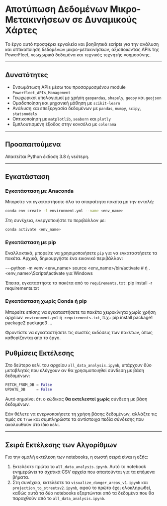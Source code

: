 
# Αποτύπωση Δεδομένων Μικρο-Μετακινήσεων σε Δυναμικούς Χάρτες

Το έργο αυτό προσφέρει εργαλεία και βοηθητικά scripts για την ανάλυση και οπτικοποίηση δεδομένων μικρο-μετακινήσεων, αξιοποιώντας APIs της PowerFleet, γεωχωρικά δεδομένα και τεχνικές τεχνητής νοημοσύνης.

---

## Δυνατότητες

- Ενσωμάτωση APIs μέσω του προσαρμοσμένου module `Powerfleet_APIs_Management`
- Γεωχωρικοί υπολογισμοί με χρήση `geopandas`, `shapely`, `geopy` και `geojson`
- Ομαδοποίηση και μηχανική μάθηση με `scikit-learn`
- Ανάλυση και επεξεργασία δεδομένων με `pandas`, `numpy`, `scipy`, `statsmodels`
- Οπτικοποίηση με `matplotlib`, `seaborn` και `plotly`
- Εμπλουτισμένη έξοδος στην κονσόλα με `colorama`

---

## Προαπαιτούμενα

Απαιτείται Python έκδοση 3.8 ή νεότερη.

---

## Εγκατάσταση

### Εγκατάσταση με Anaconda

Μπορείτε να εγκαταστήσετε όλα τα απαραίτητα πακέτα με την εντολή:

```bash
conda env create -f environment.yml --name <env_name>
```

Στη συνέχεια, ενεργοποιήστε το περιβάλλον με:

```bash
conda activate <env_name>
```

### Εγκατάσταση με pip

Εναλλακτικά, μπορείτε να χρησιμοποιήσετε `pip` για να εγκαταστήσετε τα πακέτα. Αρχικά, δημιουργήστε ένα εικονικό περιβάλλον:

---python -m venv <env_name>
source <env_name>/bin/activate  # ή .\<env_name>\Scripts\activate για Windows

Έπειτα, εγκαταστήστε τα πακέτα από το `requirements.txt`:
pip install -r requirements.txt


### Εγκατάσταση χωρίς Conda ή pip

Μπορείτε επίσης να εγκαταστήσετε τα πακέτα χειροκίνητα χωρίς χρήση αρχείων` environment.yml` ή` requirements.txt`, π.χ.:
pip install package1 package2 package3 ...

Φροντίστε να εγκαταστήσετε τις σωστές εκδόσεις των πακέτων, όπως καθορίζονται από το έργο.

## Ρυθμίσεις Εκτέλεσης

Στο δεύτερο κελί του αρχείου `all_data_analysis.ipynb`, υπάρχουν δύο μεταβλητές που ελέγχουν αν θα χρησιμοποιηθεί σύνδεση με βάση δεδομένων:

```python
FETCH_FROM_DB = False
UPDATE_DB     = False
```

Αυτό σημαίνει ότι ο κώδικας **θα εκτελεστεί χωρίς** σύνδεση με βάση δεδομένων.

Εάν θέλετε να ενεργοποιήσετε τη χρήση βάσης δεδομένων, αλλάξτε τις τιμές σε `True` και συμπληρώστε τα αντίστοιχα πεδία σύνδεσης που ακολουθούν στο ίδιο κελί.

---

## Σειρά Εκτέλεσης των Αλγορίθμων

Για την ομαλή εκτέλεση των notebooks, η σωστή σειρά είναι η εξής:

1. Εκτελέστε πρώτα το `all_data_analysis.ipynb`. Αυτό το notebook ενημερώνει τα σχετικά CSV αρχεία που απαιτούνται για τα επόμενα βήματα.
2. Στη συνέχεια, εκτελέστε τα `visualize_danger_areas_v1.ipynb` και `projection_to_streetsv2.ipynb`, αφού το πρώτο έχει ολοκληρωθεί, καθώς αυτά τα δύο notebooks εξαρτώνται από τα δεδομένα που θα παραχθούν από το `all_data_analysis.ipynb`.
